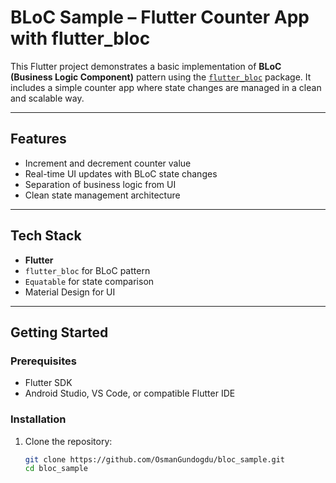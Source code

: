 # BLoC Sample – Flutter Counter App with flutter_bloc

This Flutter project demonstrates a basic implementation of **BLoC (Business Logic Component)** pattern using the [`flutter_bloc`](https://pub.dev/packages/flutter_bloc) package. It includes a simple counter app where state changes are managed in a clean and scalable way.

---

## Features

- Increment and decrement counter value
- Real-time UI updates with BLoC state changes
- Separation of business logic from UI
- Clean state management architecture

---

## Tech Stack

- **Flutter**
- `flutter_bloc` for BLoC pattern
- `Equatable` for state comparison
- Material Design for UI

---

## Getting Started

### Prerequisites

- Flutter SDK
- Android Studio, VS Code, or compatible Flutter IDE

### Installation

1. Clone the repository:
   ```bash
   git clone https://github.com/OsmanGundogdu/bloc_sample.git
   cd bloc_sample
